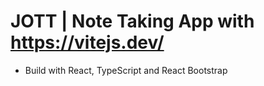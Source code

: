 # JOTT | Note Taking App with https://vitejs.dev/

- Build with React, TypeScript and React Bootstrap
